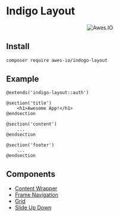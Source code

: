 # Indigo Layout

<p align="center">
  <img src="https://static.awes.io/docs/awes-io.png" alt="Awes.IO" />
</p>

## Install

```bash
composer require awes-io/indogo-layout
```

## Example
```blade
@extends('indigo-layout::auth')
 
@section('title')
    <h1>Awesome App!</h1>
@endsection
 
@section('content')
    ...
@endsection
 
@section('footer')
    ...
@endsection
```

## Components
- [Content Wrapper](content-wrapper.md)
- [Frame Navigation](frame-nav.md)
- [Grid](grid.md)
- [Slide Up Down](slide-up-down.md)


